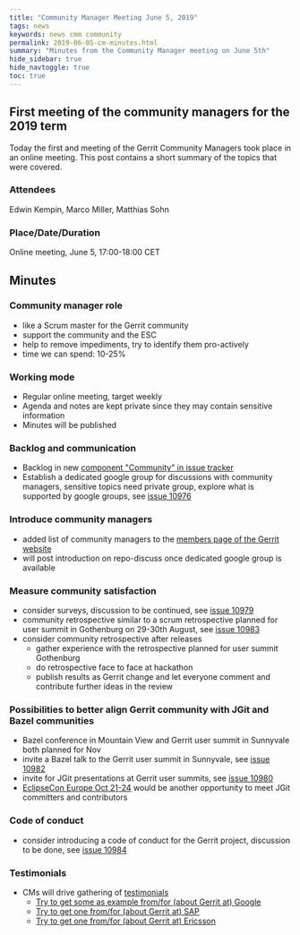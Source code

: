```yaml
---
title: "Community Manager Meeting June 5, 2019"
tags: news
keywords: news cmm community
permalink: 2019-06-05-cm-minutes.html
summary: "Minutes from the Community Manager meeting on June 5th"
hide_sidebar: true
hide_navtoggle: true
toc: true
---
```


## First meeting of the community managers for the 2019 term

Today the first and meeting of the Gerrit Community Managers took
place in an online meeting. This post contains a short summary of the topics that were
covered.

### Attendees

Edwin Kempin, Marco Miller, Matthias Sohn

### Place/Date/Duration

Online meeting, June 5, 17:00-18:00 CET

## Minutes

### Community manager role

* like a Scrum master for the Gerrit community
* support the community and the ESC
* help to remove impediments, try to identify them pro-actively
* time we can spend: 10-25%

### Working mode

* Regular online meeting, target weekly
* Agenda and notes are kept private since they may contain sensitive information
* Minutes will be published

### Backlog and communication

* Backlog in new [component "Community" in issue tracker](https://bugs.chromium.org/p/gerrit/issues/list?can=2&q=component%3ACommunity+)
* Establish a dedicated google group for discussions with community managers, sensitive topics need private group, explore what is supported by google groups, see [issue 10976](https://bugs.chromium.org/p/gerrit/issues/detail?id=10976)

### Introduce community managers

* added list of community managers to the [members page of the Gerrit website](https://www.gerritcodereview.com/members.html#community-managers)
* will post introduction on repo-discuss once dedicated google group is available

### Measure community satisfaction

* consider surveys, discussion to be continued, see [issue 10979](https://bugs.chromium.org/p/gerrit/issues/detail?id=10979)
* community retrospective similar to a scrum retrospective planned for user summit in Gothenburg on 29-30th August, see [issue 10983](https://bugs.chromium.org/p/gerrit/issues/detail?id=10983)
* consider community retrospective after releases
  * gather experience with the retrospective planned for user summit Gothenburg
  * do retrospective face to face at hackathon
  * publish results as Gerrit change and let everyone comment and contribute further ideas in the review

### Possibilities to better align Gerrit community with JGit and Bazel communities

* Bazel conference in Mountain View and Gerrit user summit in Sunnyvale both planned for Nov
* invite a Bazel talk to the Gerrit user summit in Sunnyvale, see [issue 10982](https://bugs.chromium.org/p/gerrit/issues/detail?id=10982)
* invite for JGit presentations at Gerrit user summits, see [issue 10980](https://bugs.chromium.org/p/gerrit/issues/detail?id=10980)
* [EclipseCon Europe Oct 21-24](https://www.eclipsecon.org/europe2019) would be another opportunity to meet JGit committers and contributors

### Code of conduct

* consider introducing a code of conduct for the Gerrit project, discussion to be done, see [issue 10984](https://bugs.chromium.org/p/gerrit/issues/detail?id=10984)

### Testimonials

* CMs will drive gathering of [testimonials](https://www.gerritcodereview.com/testimonials.html)
  * [Try to get some as example from/for (about Gerrit at) Google](https://bugs.chromium.org/p/gerrit/issues/detail?id=10989)
  * [Try to get one from/for (about Gerrit at) SAP](https://bugs.chromium.org/p/gerrit/issues/detail?id=10988)
  * [Try to get one from/for (about Gerrit at) Ericsson](https://bugs.chromium.org/p/gerrit/issues/detail?id=10987)
